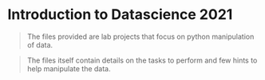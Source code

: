 # Introduction to Datascience 2021

> The files provided are lab projects that focus on python manipulation of data.

> The files itself contain details on the tasks to perform and few hints to help manipulate the data.
